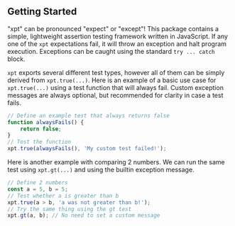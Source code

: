 ## Getting Started

"xpt" can be pronounced "expect" or "except"! This package contains a simple, lightweight assertion testing framework written in JavaScript. If any one of the `xpt` expectations fail, it will throw an exception and halt program execution. Exceptions can be caught using the standard `try ... catch` block.

`xpt` exports several different test types, however all of them can be simply derived from `xpt.true(...)`. Here is an example of a basic use case for `xpt.true(...)` using a test function that will always fail. Custom exception messages are always optional, but recommended for clarity in case a test fails.

```js
// Define an example test that always returns false
function alwaysFails() {
    return false;
}
// Test the function
xpt.true(alwaysFails(), 'My custom test failed!');
```

Here is another example with comparing 2 numbers. We can run the same test using `xpt.gt(...)` and using the builtin exception message.

```js
// Define 2 numbers
const a = 5, b = 5;
// Test whether a is greater than b
xpt.true(a > b, 'a was not greater than b!');
// Try the same thing using the gt test
xpt.gt(a, b); // No need to set a custom message
```
